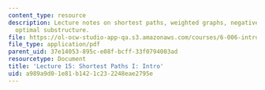 ```yaml
---
content_type: resource
description: Lecture notes on shortest paths, weighted graphs, negative edges, and
  optimal substructure.
file: https://ol-ocw-studio-app-qa.s3.amazonaws.com/courses/6-006-introduction-to-algorithms-spring-2008/a989a9d01e81b1421c232248eae2795e_lec15.pdf
file_type: application/pdf
parent_uid: 37e14053-895c-e08f-bcff-33f0794003ad
resourcetype: Document
title: 'Lecture 15: Shortest Paths I: Intro'
uid: a989a9d0-1e81-b142-1c23-2248eae2795e
---
```

